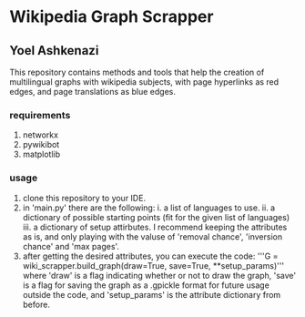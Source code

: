 # Wikipedia Graph Scrapper

## Yoel Ashkenazi

This repository contains methods and tools that help the creation of multilingual graphs with wikipedia subjects, with page hyperlinks as red edges, and page translations as blue edges.

### requirements
1. networkx
2. pywikibot
3. matplotlib

### usage
  1. clone this repository to your IDE.
  2. in 'main.py' there are the following:
     i. a list of languages to use.
     ii. a dictionary of possible starting points (fit for the given list of languages)
     iii. a dictionary of setup attirbutes. I recommend keeping the attributes as is, and only playing with the valuse of 'removal chance', 'inversion chance' and 'max pages'.
  3. after getting the desired attributes, you can execute the code:
  '''G = wiki_scrapper.build_graph(draw=True, save=True, **setup_params)'''
  where 'draw' is a flag indicating whether or not to draw the graph, 'save' is a flag for saving the graph as a .gpickle format for future usage outside the code, and 'setup_params' is the attribute dictionary from before.
